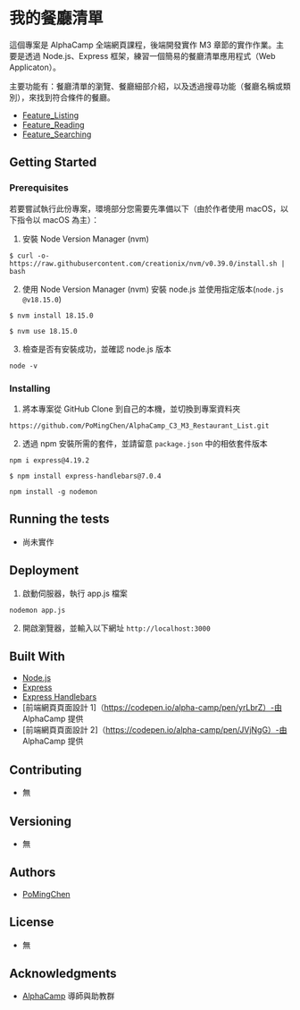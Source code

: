 # 我的餐廳清單

這個專案是 AlphaCamp 全端網頁課程，後端開發實作 M3 章節的實作作業。主要是透過 Node.js、Express 框架，練習一個簡易的餐廳清單應用程式（Web Applicaton）。

主要功能有：餐廳清單的瀏覽、餐廳細部介紹，以及透過搜尋功能（餐廳名稱或類別），來找到符合條件的餐廳。

- [Feature_Listing](./public/images/Feature_Listing.png)
- [Feature_Reading](./public/images/Feature_Reading.png)
- [Feature_Searching](./public/images/Feature_Searching.png)

## Getting Started

### Prerequisites

若要嘗試執行此份專案，環境部分您需要先準備以下（由於作者使用 macOS，以下指令以 macOS 為主）：

1. 安裝 Node Version Manager (nvm)

```
$ curl -o- https://raw.githubusercontent.com/creationix/nvm/v0.39.0/install.sh | bash
```

2. 使用 Node Version Manager (nvm) 安裝 node.js 並使用指定版本(`node.js @v18.15.0`)

```
$ nvm install 18.15.0
```

```
$ nvm use 18.15.0
```

3. 檢查是否有安裝成功，並確認 node.js 版本

```
node -v
```

### Installing

1. 將本專案從 GitHub Clone 到自己的本機，並切換到專案資料夾

```
https://github.com/PoMingChen/AlphaCamp_C3_M3_Restaurant_List.git
```

2. 透過 npm 安裝所需的套件，並請留意 `package.json` 中的相依套件版本

```
npm i express@4.19.2
```

```
$ npm install express-handlebars@7.0.4
```

```
npm install -g nodemon
```

## Running the tests

- 尚未實作

## Deployment

1. 啟動伺服器，執行 app.js 檔案

```
nodemon app.js
```

2. 開啟瀏覽器，並輸入以下網址 `http://localhost:3000`

## Built With

- [Node.js](https://nodejs.org/en)
- [Express](https://expressjs.com)
- [Express Handlebars](https://www.npmjs.com/package/express-handlebars)
- [前端網頁頁面設計 1]（https://codepen.io/alpha-camp/pen/yrLbrZ）-由 AlphaCamp 提供
- [前端網頁頁面設計 2]（https://codepen.io/alpha-camp/pen/JVjNgG）-由 AlphaCamp 提供

## Contributing

- 無

## Versioning

- 無

## Authors

- [PoMingChen](https://github.com/PoMingChen)

## License

- 無

## Acknowledgments

- [AlphaCamp](https://tw.alphacamp.co/) 導師與助教群
